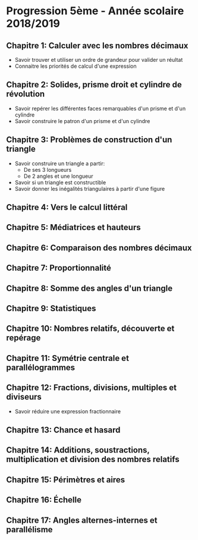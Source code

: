 Progression 5ème - Année scolaire 2018/2019
===

Chapitre 1: Calculer avec les nombres décimaux
---
* Savoir trouver et utiliser un ordre de grandeur pour valider un réultat
* Connaitre les priorités de calcul d'une expression

Chapitre 2: Solides, prisme droit et cylindre de révolution
---
* Savoir repérer les différentes faces remarquables d'un prisme et d'un cylindre
* Savoir construire le patron d'un prisme et d'un cylindre

Chapitre 3: Problèmes de construction d'un triangle
---
* Savoir construire un triangle a partir:
	* De ses 3 longueurs
	* De 2 angles et une longueur
* Savoir si un triangle est constructible
* Savoir donner les inégalités triangulaires à partir d'une figure

Chapitre 4: Vers le calcul littéral
---

Chapitre 5: Médiatrices et hauteurs
---

Chapitre 6: Comparaison des nombres décimaux
---

Chapitre 7: Proportionnalité
---

Chapitre 8: Somme des angles d'un triangle
---

Chapitre 9: Statistiques
---

Chapitre 10: Nombres relatifs, découverte et repérage
---

Chapitre 11: Symétrie centrale et parallélogrammes
---

Chapitre 12: Fractions, divisions, multiples et diviseurs
---
* Savoir réduire une expression fractionnaire

Chapitre 13: Chance et hasard
---

Chapitre 14: Additions, soustractions, multiplication et division des nombres relatifs
---

Chapitre 15: Périmètres et aires
---

Chapitre 16: Échelle
---

Chapitre 17: Angles alternes-internes et parallélisme
---
